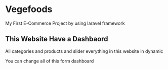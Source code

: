 # Vegefoods
My First E-Commerce Project by using laravel framework

## This Website Have a Dashbaord

All categories and products and slider everything in this website in dynamic 

You can change all of this form dashboard
